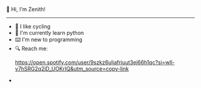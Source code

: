 👋 Hi, I'm Zenith!<hr>
- 🚴 I like cycling
- 🌱 I'm currently learn python
- ⌨️ I'm new to programming<br>
- 🔍 Reach me:<p>https://open.spotify.com/user/9szkz6uljafriuut3ej66h1qc?si=wll-v7hSRG2q2iD_UOKrIQ&utm_source=copy-link</p>
- 





<!---
Zenith48/Zenith48 is a ✨ special ✨ repository because its `README.md` (this file) appears on your GitHub profile.
You can click the Preview link to take a look at your changes.
--->
